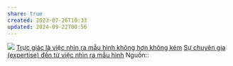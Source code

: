 ```yaml
---
share: true
created: 2023-07-26T10:33
updated: 2024-09-22T00:56
---
```

![](https://upload.wikimedia.org/wikipedia/commons/thumb/5/57/Competence_Hierarchy_adapted_from_Noel_Burch_by_Igor_Kokcharov.svg/440px-Competence_Hierarchy_adapted_from_Noel_Burch_by_Igor_Kokcharov.svg.png) 
[Trực giác là việc nhìn ra mẫu hình không hơn không kém](Tr%E1%BB%B1c%20gi%C3%A1c%20l%C3%A0%20vi%E1%BB%87c%20nh%C3%ACn%20ra%20m%E1%BA%ABu%20h%C3%ACnh%20kh%C3%B4ng%20h%C6%A1n%20kh%C3%B4ng%20k%C3%A9m.md)
[Sự chuyên gia (expertise) đến từ việc nhìn ra mẫu hình](S%E1%BB%B1%20chuy%C3%AAn%20gia%20(expertise)%20%C4%91%E1%BA%BFn%20t%E1%BB%AB%20vi%E1%BB%87c%20nh%C3%ACn%20ra%20m%E1%BA%ABu%20h%C3%ACnh.md)
Nguồn::
